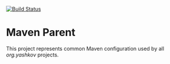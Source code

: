 [![Build Status](https://jenkins.dev.yashkov.org/buildStatus/icon?job=github-ayashkov%2Fmaven%2Fmaster)](https://jenkins.dev.yashkov.org/job/github-ayashkov/job/maven/job/master/)

# Maven Parent

This project represents common Maven configuration used by all
_org.yashkov_ projects.
